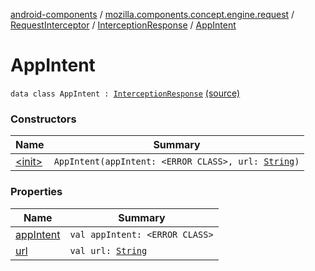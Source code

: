 [android-components](../../../../index.md) / [mozilla.components.concept.engine.request](../../../index.md) / [RequestInterceptor](../../index.md) / [InterceptionResponse](../index.md) / [AppIntent](./index.md)

# AppIntent

`data class AppIntent : `[`InterceptionResponse`](../index.md) [(source)](https://github.com/mozilla-mobile/android-components/blob/master/components/concept/engine/src/main/java/mozilla/components/concept/engine/request/RequestInterceptor.kt#L28)

### Constructors

| Name | Summary |
|---|---|
| [&lt;init&gt;](-init-.md) | `AppIntent(appIntent: <ERROR CLASS>, url: `[`String`](https://kotlinlang.org/api/latest/jvm/stdlib/kotlin/-string/index.html)`)` |

### Properties

| Name | Summary |
|---|---|
| [appIntent](app-intent.md) | `val appIntent: <ERROR CLASS>` |
| [url](url.md) | `val url: `[`String`](https://kotlinlang.org/api/latest/jvm/stdlib/kotlin/-string/index.html) |
